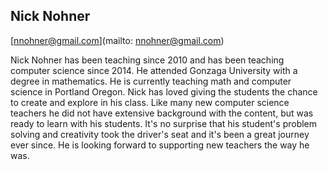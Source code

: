 ## Nick Nohner[nnohner@gmail.com](mailto: nnohner@gmail.com)Nick Nohner has been teaching since 2010 and has been teaching computer science since 2014. He attended Gonzaga University with a degree in mathematics. He is currently teaching math and computer science in Portland Oregon. Nick has loved giving the students the chance to create and explore in his class. Like many new computer science teachers he did not have extensive background with the content, but was ready to learn with his students. It's no surprise that his student's problem solving and creativity took the driver's seat and it's been a great journey ever since. He is looking forward to supporting new teachers the way he was.